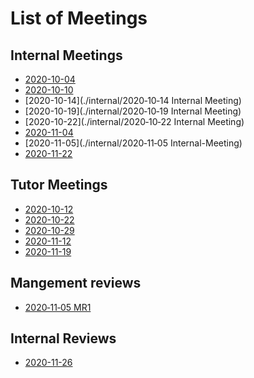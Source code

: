 # List of Meetings

## Internal Meetings
 - [2020-10-04](./internal/2020‐10‐04-Preliminary-Internal-Meeting-(Kickoff))
 - [2020-10-10](./internal/2020‐10‐10-Internal-Meeting)
 - [2020-10-14](./internal/2020‐10‐14 Internal Meeting)
 - [2020-10-19](./internal/2020‐10‐19 Internal Meeting)
 - [2020-10-22](./internal/2020‐10‐22 Internal Meeting)
 - [2020-11-04](./internal/2020‐11‐04-Internal-Meeting)
 - [2020-11-05](./internal/2020‐11‐05 Internal-Meeting)
 - [2020-11-22](./internal/2020‐11‐22-Internal-Meeting)

## Tutor Meetings
 - [2020-10-12](./tutor/2020‐10‐12-Tutor-Meeting-(Kickoff))
 - [2020-10-22](./tutor/2020‐10‐22-Tutor-Meeting)
 - [2020-10-29](./tutor/2020‐10‐29-Tutor-Meeting)
 - [2020-11-12](./tutor/2020‐11‐12-Tutor-Meeting)
 - [2020-11-19](./tutor/2020‐11‐19-Tutor-Meeting)

## Mangement reviews
 - [2020‐11‐05 MR1](./mr/2020‐11‐05-MR1)

## Internal Reviews
 - [2020-11-26](./ir/2020‐11‐26-IR1)
